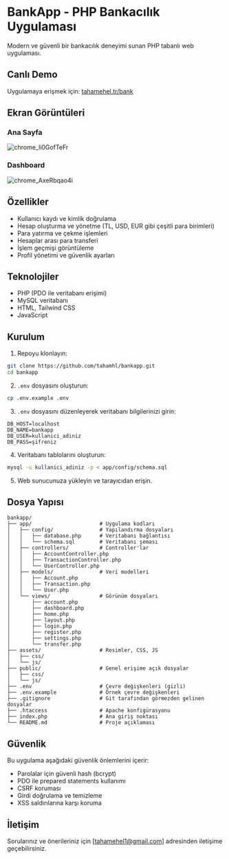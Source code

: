 # BankApp - PHP Bankacılık Uygulaması

Modern ve güvenli bir bankacılık deneyimi sunan PHP tabanlı web uygulaması.

## Canlı Demo

Uygulamaya erişmek için: [tahamehel.tr/bank](http://tahamehel.tr/bank)

## Ekran Görüntüleri

### Ana Sayfa
![chrome_li0GofTeFr](https://github.com/user-attachments/assets/3ee71a58-325f-48d1-886f-745dccaf1038)


### Dashboard
![chrome_AxeRbqao4i](https://github.com/user-attachments/assets/a82a4366-ea6e-4625-8063-5bf76f4118ba)


## Özellikler

- Kullanıcı kaydı ve kimlik doğrulama
- Hesap oluşturma ve yönetme (TL, USD, EUR gibi çeşitli para birimleri)
- Para yatırma ve çekme işlemleri
- Hesaplar arası para transferi
- İşlem geçmişi görüntüleme
- Profil yönetimi ve güvenlik ayarları

## Teknolojiler

- PHP (PDO ile veritabanı erişimi)
- MySQL veritabanı
- HTML, Tailwind CSS
- JavaScript

## Kurulum

1. Repoyu klonlayın:
```bash
git clone https://github.com/tahamhl/bankapp.git
cd bankapp
```

2. `.env` dosyasını oluşturun:
```bash
cp .env.example .env
```

3. `.env` dosyasını düzenleyerek veritabanı bilgilerinizi girin:
```
DB_HOST=localhost
DB_NAME=bankapp
DB_USER=kullanici_adiniz
DB_PASS=şifreniz
```

4. Veritabanı tablolarını oluşturun:
```bash
mysql -u kullanici_adiniz -p < app/config/schema.sql
```

5. Web sunucunuza yükleyin ve tarayıcıdan erişin.

## Dosya Yapısı

```
bankapp/
├── app/                      # Uygulama kodları
│   ├── config/               # Yapılandırma dosyaları
│   │   ├── database.php      # Veritabanı bağlantısı
│   │   └── schema.sql        # Veritabanı şeması
│   ├── controllers/          # Controller'lar
│   │   ├── AccountController.php
│   │   ├── TransactionController.php
│   │   └── UserController.php
│   ├── models/               # Veri modelleri
│   │   ├── Account.php
│   │   ├── Transaction.php
│   │   └── User.php
│   └── views/                # Görünüm dosyaları
│       ├── account.php
│       ├── dashboard.php
│       ├── home.php
│       ├── layout.php
│       ├── login.php
│       ├── register.php
│       ├── settings.php
│       └── transfer.php
├── assets/                   # Resimler, CSS, JS
│   ├── css/
│   └── js/
├── public/                   # Genel erişime açık dosyalar
│   ├── css/
│   └── js/
├── .env                      # Çevre değişkenleri (gizli)
├── .env.example              # Örnek çevre değişkenleri
├── .gitignore                # Git tarafından görmezden gelinen dosyalar
├── .htaccess                 # Apache konfigürasyonu
├── index.php                 # Ana giriş noktası
└── README.md                 # Proje açıklaması
```

## Güvenlik

Bu uygulama aşağıdaki güvenlik önlemlerini içerir:

- Parolalar için güvenli hash (bcrypt)
- PDO ile prepared statements kullanımı
- CSRF koruması
- Girdi doğrulama ve temizleme
- XSS saldırılarına karşı koruma


## İletişim

Sorularınız ve önerileriniz için [tahamehel1@gmail.com] adresinden iletişime geçebilirsiniz. 
